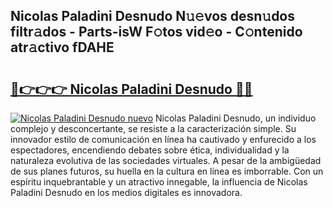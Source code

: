 ## Nicolas Paladini Desnudo N𝚞𝚎vos desn𝚞dos filtr𝚊dos - Parts-isW F𝚘tos vid𝚎o - C𝚘ntenido atr𝚊ctivo fDAHE

# <h2><a href="http://mb5q5yp.tromn.icu/?c=Nicolas+Paladini+Desnudo">🔗👉👉👉 Nicolas Paladini Desnudo 🔗🔗</a></h2>

[![Nicolas Paladini Desnudo nuevo](https://i.imgur.com/pEAQMta.gif)](http://mb5q5yp.tromn.icu/?c=Nicolas+Paladini+Desnudo)
Nicolas Paladini Desnudo, un individuo complejo y desconcertante, se resiste a la caracterización simple. Su innovador estilo de comunicación en línea ha cautivado y enfurecido a los espectadores, encendiendo debates sobre ética, individualidad y la naturaleza evolutiva de las sociedades virtuales. A pesar de la ambigüedad de sus planes futuros, su huella en la cultura en línea es imborrable. Con un espíritu inquebrantable y un atractivo innegable, la influencia de Nicolas Paladini Desnudo en los medios digitales es innovadora.
